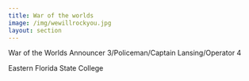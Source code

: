 ```yaml
---
title: War of the worlds
image: /img/wewillrockyou.jpg
layout: section
---
```


War of the Worlds Announcer 3/Policeman/Captain Lansing/Operator 4 

Eastern Florida State College
